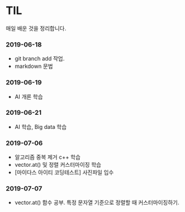 # TIL
매일 배운 것을 정리합니다.


### 2019-06-18
* git branch add 작업. 
* markdown 문법

### 2019-06-19

- AI 개론 학습

### 2019-06-21
- AI 학습, Big data 학습



### 2019-07-06

- 알고리즘 중복 제거 c++ 학습
- vector.at() 및 정렬 커스터마이징 학습
- [마이다스 아이티 코딩테스트] 사진파일 입수

### 2019-07-07

- vector.at() 함수 공부. 특정 문자열 기준으로 정렬할 때 커스터마이징하기.